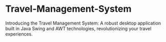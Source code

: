 # Travel-Management-System
Introducing the Travel Management System: A robust desktop application built in Java Swing and AWT technologies, revolutionizing your travel experiences.
